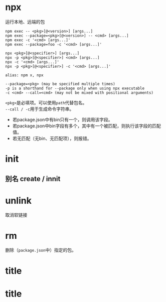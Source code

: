 # npx
运行本地、远端的包

```
npm exec -- <pkg>[@<version>] [args...]
npm exec --package=<pkg>[@<version>] -- <cmd> [args...]
npm exec -c '<cmd> [args...]'
npm exec --package=foo -c '<cmd> [args...]'

npx <pkg>[@<specifier>] [args...]
npx -p <pkg>[@<specifier>] <cmd> [args...]
npx -c '<cmd> [args...]'
npx -p <pkg>[@<specifier>] -c '<cmd> [args...]'

alias: npm x, npx

--package=<pkg> (may be specified multiple times)
-p is a shorthand for --package only when using npx executable
-c <cmd> --call=<cmd> (may not be mixed with positional arguments)
```

`<pkg>`是必填项。可以使用`path`代替包名。  
`--call / -c`用于生成命令字符串。  
- 若package.json中有bin只有一个，则调用该字段。  
- 若package.json中bin字段有多个，其中有一个被匹配，则执行该字段的匹配值。  
- 若无匹配（无bin、无匹配项），则报错。  

# init
## 别名 create / innit

# unlink
取消软链接

# rm
删除（`package.json`中）指定的包。

# title
# title